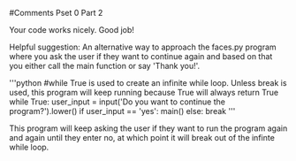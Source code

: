 #Comments Pset 0 Part 2

Your code works nicely. Good job!

Helpful suggestion:
An alternative way to approach the faces.py program where you ask the user if they want to continue again and based on that you either call the main function or say 'Thank you!'.

'''python
#while True is used to create an infinite while loop. Unless break is used, this program will keep running because True will always return True
while True:
  user_input = input('Do you want to continue the program?').lower()
  if user_input == 'yes':
    main()
  else:
    break
'''

This program will keep asking the user if they want to run the program again and again until they enter no, at which point it will break out of the infinte while loop. 
